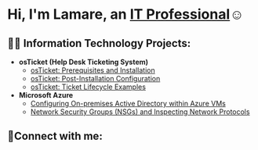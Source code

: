 <h1>Hi, I'm Lamare, an <a href="[https://www.linkedin.com/in/lamare-martin-abb0a3b6]">IT Professional</a>☺</h1>

<h2>👨‍💻 Information Technology Projects:</h2>

- <b>osTicket (Help Desk Ticketing System)</b>
  - [osTicket: Prerequisites and Installation](https://github.com/LamareMartin98/osticket-prereqs)
  - [osTicket: Post-Installation Configuration](https://github.com/LamareMartin98/post-install-config)
  - [osTicket: Ticket Lifecycle Examples](https://github.com/LamareMartin98/ticket-lifecycle)
- <b>Microsoft Azure</b>
  - [Configuring On-premises Active Directory within Azure VMs](https://github.com/LamareMartin98/configure-ad)
  - [Network Security Groups (NSGs) and Inspecting Network Protocols](https://github.com/LamareMartin98/azure-network-protocols)

<h2>🤳Connect with me:</h2>

[linkedin]: https://linkedin.com/in/lamare-martin98
